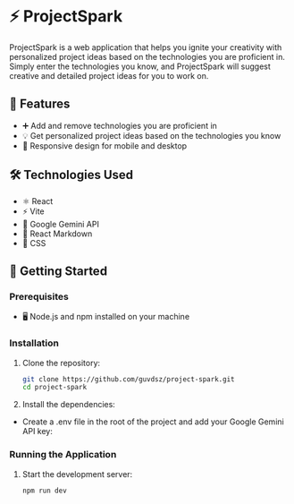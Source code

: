 # ⚡ ProjectSpark

ProjectSpark is a web application that helps you ignite your creativity with personalized project ideas based on the technologies you are proficient in. Simply enter the technologies you know, and ProjectSpark will suggest creative and detailed project ideas for you to work on.

## 🌟 Features

- ➕ Add and remove technologies you are proficient in
- 💡 Get personalized project ideas based on the technologies you know
- 📱 Responsive design for mobile and desktop

## 🛠️ Technologies Used

- ⚛️ React
- ⚡ Vite
- 🤗 Google Gemini API
- 📝 React Markdown
- 🎨 CSS

## 🚀 Getting Started

### Prerequisites

- 🖥️ Node.js and npm installed on your machine

### Installation

1. Clone the repository:

   ```sh
   git clone https://github.com/guvdsz/project-spark.git
   cd project-spark
   
2. Install the dependencies:

- Create a .env file in the root of the project and add your Google Gemini API key:

### Running the Application

1. Start the development server:

   ```sh
   npm run dev
